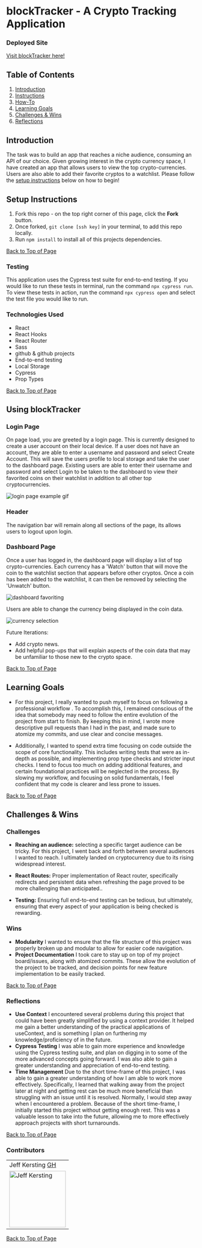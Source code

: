 # blockTracker - A Crypto Tracking Application

### Deployed Site

[Visit blockTracker here!](https://block-tracker.vercel.app/)

## Table of Contents

1. [Introduction](#introduction)
2. [Instructions](#setup-instructions)
3. [How-To](#using-blockTracker)
4. [Learning Goals](#learning-goals)
5. [Challenges & Wins](#challenges-&-wins)
6. [Reflections](#reflections)

## Introduction

  The task was to build an app that reaches a niche audience, consuming an API of our choice. Given growing interest in the crypto currency space, I have created an app that allows users to view the top crypto-currencies. Users are also able to add their favorite cryptos to a watchlist. Please follow the [setup instructions](#setup-instructions) below on how to begin!

## Setup Instructions

  1. Fork this repo - on the top right corner of this page, click the **Fork** button.
  2. Once forked, `git clone [ssh key]` in your terminal, to add this repo locally.
  3. Run `npm install` to install all of this projects dependencies.

[Back to Top of Page](#table-of-contents)

### Testing

This application uses the Cypress test suite for end-to-end testing. If you would like to run these tests in terminal, run the command `npx cypress run`.
To view these tests in action, run the command `npx cypress open` and select the test file you would like to run.


### Technologies Used

- React
- React Hooks
- React Router
- Sass
- github & github projects
- End-to-end testing
- Local Storage
- Cypress
- Prop Types


[Back to Top of Page](#table-of-contents)

## Using blockTracker

### Login Page

On page load, you are greeted by a login page. This is currently designed to create a user account on their local device. If a user does not have an account, they are able to enter a username and password and select Create Account. This will save the users profile to local storage and take the user to the dashboard page. Existing users are able to enter their username and password and select Login to be taken to the dashboard to view their favorited coins on their watchlist in addition to all other top cryptocurrencies.

![login page example gif](https://media.giphy.com/media/eFO7SNNmSwlUK0vKcW/giphy.gif)

### Header

The navigation bar will remain along all sections of the page, its allows users to logout upon login.


### Dashboard Page

Once a user has logged in, the dashboard page will display a list of top crypto-currencies. Each currency has a 'Watch' button that will move the coin to the watchlist section that appears before other cryptos. Once a coin has been added to the watchlist, it can then be removed by selecting the 'Unwatch' button.

![dashboard favoriting](https://media.giphy.com/media/AnCxg8JsnoOQgLmFyd/giphy.gif)

Users are able to change the currency being displayed in the coin data.

![currency selection](https://media.giphy.com/media/7Qoi3R4Bx1LiMRDAtg/giphy.gif)

Future Iterations:
- Add crypto news.
- Add helpful pop-ups that will explain aspects of the coin data that may be unfamiliar to those new to the crypto space.

[Back to Top of Page](#table-of-contents)

## Learning Goals

- For this project, I really wanted to push myself to focus on following a professional workflow . To accomplish this, I remained conscious of the idea that somebody may need to follow the entire evolution of the project from start to finish. By keeping this in mind, I wrote more descriptive pull requests than I had in the past, and made sure to atomize my commits, and use clear and concise messages.

- Additionally, I wanted to spend extra time focusing on code outside the scope of core functionality. This includes writing tests that were as in-depth as possible, and implementing prop type checks and stricter input checks. I tend to focus too much on adding additional features, and certain foundational practices will be neglected in the process. By slowing my workflow, and focusing on solid fundamentals, I feel confident that my code is clearer and less prone to issues.

[Back to Top of Page](#table-of-contents)

## Challenges & Wins

### Challenges

- **Reaching an audience:** selecting a specific target audience can be tricky. For this project, I went back and forth between several audiences I wanted to reach. I ultimately landed on cryptocurrency due to its rising widespread interest.

- **React Routes:** Proper implementation of React router, specifically redirects and persistent data when refreshing the page proved to be more challenging than anticipated..
- **Testing:**  Ensuring full end-to-end testing can be tedious, but ultimately, ensuring that every aspect of your application is being checked is rewarding.

### Wins

- **Modularity** I wanted to ensure that the file structure of this project was properly broken up and modular to allow for easier code navigation.
- **Project Documentation** I took care to stay up on top of my project board/issues, along with atomized commits. These allow the evolution of the project to be tracked, and decision points for new feature implementation to be easily tracked.

[Back to Top of Page](#table-of-contents)

### Reflections

- **Use Context** I encountered several problems during this project that could have been greatly simplified by using a context provider. It helped me gain a better understanding of the practical applications of useContext, and is something I plan on furthering my knowledge/proficiency of in the future.
- **Cypress Testing** I was able to gain more experience and knowledge using the Cypress testing suite, and plan on digging in to some of the more advanced concepts going forward. I was also able to gain a greater understanding and appreciation of end-to-end testing.
- **Time Management** Due to the short time-frame of this project, I was able to gain a greater understanding of how I am able to work more effectively. Specifically, I learned that walking away from the project later at night and getting rest can be much more beneficial than struggling with an issue until it is resolved. Normally, I would step away when I encountered a problem. Because of the short time-frame, I initially started this project without getting enough rest. This was a valuable lesson to take into the future, allowing me to more effectively approach projects with short turnarounds.

[Back to Top of Page](#table-of-contents)

### Contributors

<table>
  <tr>
    <td> Jeff Kersting <a href="https://github.com/JeffKersting">GH</td>
  </tr>
 <td><img src="https://avatars.githubusercontent.com/u/69732297?s=460&u=00030864e625ff24c4d8f902473b89e6f0c450ac&v=4" alt="Jeff Kersting"
 width="150" height="auto" /></td>
</table>


[Back to Top of Page](#table-of-contents)
